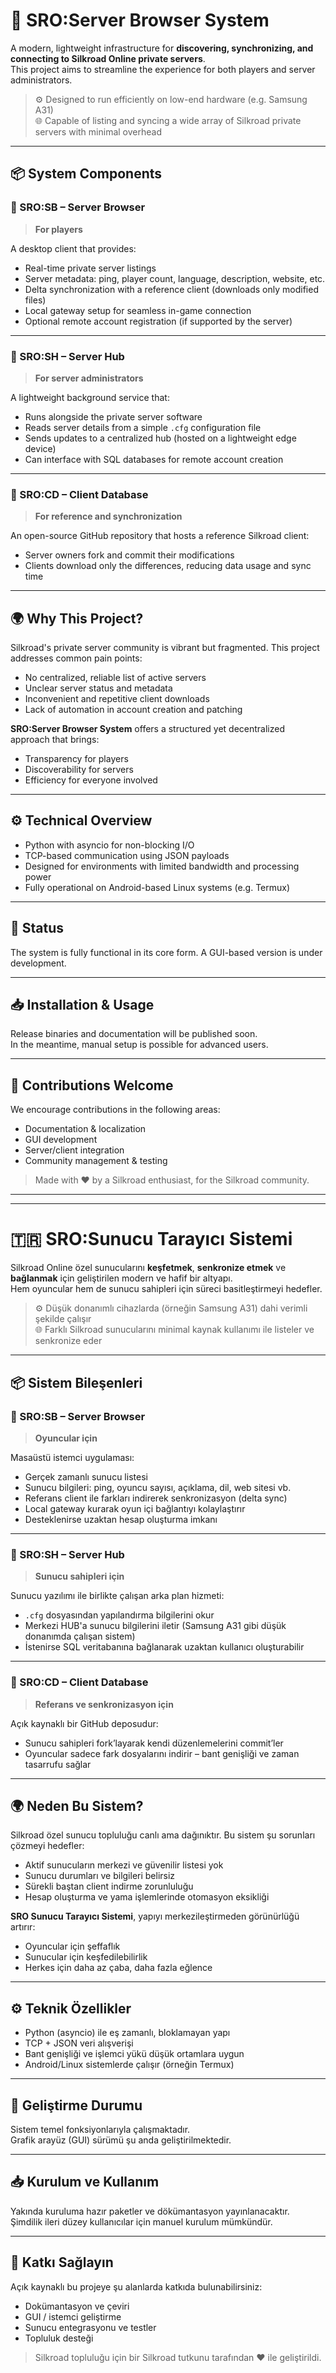 # 🧭 SRO:Server Browser System

A modern, lightweight infrastructure for **discovering, synchronizing, and connecting to Silkroad Online private servers**.  
This project aims to streamline the experience for both players and server administrators.

> ⚙️ Designed to run efficiently on low-end hardware (e.g. Samsung A31)  
> 🌐 Capable of listing and syncing a wide array of Silkroad private servers with minimal overhead

---

## 📦 System Components

### 🔹 SRO:SB – Server Browser
> **For players**

A desktop client that provides:
- Real-time private server listings
- Server metadata: ping, player count, language, description, website, etc.
- Delta synchronization with a reference client (downloads only modified files)
- Local gateway setup for seamless in-game connection
- Optional remote account registration (if supported by the server)

---

### 🔹 SRO:SH – Server Hub
> **For server administrators**

A lightweight background service that:
- Runs alongside the private server software
- Reads server details from a simple `.cfg` configuration file
- Sends updates to a centralized hub (hosted on a lightweight edge device)
- Can interface with SQL databases for remote account creation

---

### 🔹 SRO:CD – Client Database
> **For reference and synchronization**

An open-source GitHub repository that hosts a reference Silkroad client:
- Server owners fork and commit their modifications
- Clients download only the differences, reducing data usage and sync time

---

## 🌍 Why This Project?

Silkroad's private server community is vibrant but fragmented. This project addresses common pain points:

- No centralized, reliable list of active servers
- Unclear server status and metadata
- Inconvenient and repetitive client downloads
- Lack of automation in account creation and patching

**SRO:Server Browser System** offers a structured yet decentralized approach that brings:
- Transparency for players
- Discoverability for servers
- Efficiency for everyone involved

---

## ⚙️ Technical Overview

- Python with asyncio for non-blocking I/O
- TCP-based communication using JSON payloads
- Designed for environments with limited bandwidth and processing power
- Fully operational on Android-based Linux systems (e.g. Termux)

---

## 🧪 Status

The system is fully functional in its core form. A GUI-based version is under development.

---

## 📥 Installation & Usage

Release binaries and documentation will be published soon.  
In the meantime, manual setup is possible for advanced users.

---

## 🤝 Contributions Welcome

We encourage contributions in the following areas:
- Documentation & localization
- GUI development
- Server/client integration
- Community management & testing

> Made with ❤️ by a Silkroad enthusiast, for the Silkroad community.

---

---

# 🇹🇷 SRO:Sunucu Tarayıcı Sistemi

Silkroad Online özel sunucularını **keşfetmek**, **senkronize etmek** ve **bağlanmak** için geliştirilen modern ve hafif bir altyapı.  
Hem oyuncular hem de sunucu sahipleri için süreci basitleştirmeyi hedefler.

> ⚙️ Düşük donanımlı cihazlarda (örneğin Samsung A31) dahi verimli şekilde çalışır  
> 🌐 Farklı Silkroad sunucularını minimal kaynak kullanımı ile listeler ve senkronize eder

---

## 📦 Sistem Bileşenleri

### 🔹 SRO:SB – Server Browser
> **Oyuncular için**

Masaüstü istemci uygulaması:
- Gerçek zamanlı sunucu listesi
- Sunucu bilgileri: ping, oyuncu sayısı, açıklama, dil, web sitesi vb.
- Referans client ile farkları indirerek senkronizasyon (delta sync)
- Local gateway kurarak oyun içi bağlantıyı kolaylaştırır
- Desteklenirse uzaktan hesap oluşturma imkanı

---

### 🔹 SRO:SH – Server Hub
> **Sunucu sahipleri için**

Sunucu yazılımı ile birlikte çalışan arka plan hizmeti:
- `.cfg` dosyasından yapılandırma bilgilerini okur
- Merkezi HUB'a sunucu bilgilerini iletir (Samsung A31 gibi düşük donanımda çalışan sistem)
- İstenirse SQL veritabanına bağlanarak uzaktan kullanıcı oluşturabilir

---

### 🔹 SRO:CD – Client Database
> **Referans ve senkronizasyon için**

Açık kaynaklı bir GitHub deposudur:
- Sunucu sahipleri fork’layarak kendi düzenlemelerini commit’ler
- Oyuncular sadece fark dosyalarını indirir – bant genişliği ve zaman tasarrufu sağlar

---

## 🌍 Neden Bu Sistem?

Silkroad özel sunucu topluluğu canlı ama dağınıktır. Bu sistem şu sorunları çözmeyi hedefler:

- Aktif sunucuların merkezi ve güvenilir listesi yok
- Sunucu durumları ve bilgileri belirsiz
- Sürekli baştan client indirme zorunluluğu
- Hesap oluşturma ve yama işlemlerinde otomasyon eksikliği

**SRO Sunucu Tarayıcı Sistemi**, yapıyı merkezileştirmeden görünürlüğü artırır:

- Oyuncular için şeffaflık
- Sunucular için keşfedilebilirlik
- Herkes için daha az çaba, daha fazla eğlence

---

## ⚙️ Teknik Özellikler

- Python (asyncio) ile eş zamanlı, bloklamayan yapı
- TCP + JSON veri alışverişi
- Bant genişliği ve işlemci yükü düşük ortamlara uygun
- Android/Linux sistemlerde çalışır (örneğin Termux)

---

## 🧪 Geliştirme Durumu

Sistem temel fonksiyonlarıyla çalışmaktadır.  
Grafik arayüz (GUI) sürümü şu anda geliştirilmektedir.

---

## 📥 Kurulum ve Kullanım

Yakında kuruluma hazır paketler ve dökümantasyon yayınlanacaktır.  
Şimdilik ileri düzey kullanıcılar için manuel kurulum mümkündür.

---

## 🤝 Katkı Sağlayın

Açık kaynaklı bu projeye şu alanlarda katkıda bulunabilirsiniz:
- Dokümantasyon ve çeviri
- GUI / istemci geliştirme
- Sunucu entegrasyonu ve testler
- Topluluk desteği

> Silkroad topluluğu için bir Silkroad tutkunu tarafından ❤️ ile geliştirildi.

